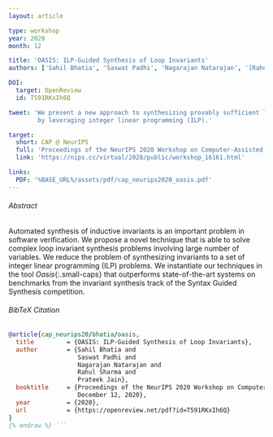```yaml
---
layout: article

type: workshop
year: 2020
month: 12

title: 'OASIS: ILP-Guided Synthesis of Loop Invariants'
authors: ['Sahil Bhatia', 'Saswat Padhi', 'Nagarajan Natarajan', '[Rahul Sharma]', '[Prateek Jain]']

DOI:
  target: OpenReview
  id: T591RKxIh6Q

tweet: 'We present a new approach to synthesizing provably sufficient loop invariants
        by leveraging integer linear programming (ILP).'

target:
  short: CAP @ NeurIPS
  full: 'Proceedings of the NeurIPS 2020 Workshop on Computer-Assisted Programming'
  link: 'https://nips.cc/virtual/2020/public/workshop_16161.html'

links:
  PDF: '%BASE_URL%/assets/pdf/cap_neurips2020_oasis.pdf'
---
```


###### Abstract

Automated synthesis of inductive invariants is an important problem in software verification.
We propose a novel technique that is able to solve complex loop invariant synthesis problems
involving large number of variables.
We reduce the problem of synthesizing invariants to a set of integer linear programming (ILP) problems.
We instantiate our techniques in the tool _Oasis_{:.small-caps}
that outperforms state-of-the-art systems on benchmarks
from the invariant synthesis track of the Syntax Guided Synthesis competition.

###### BibTeX Citation

```bibtex {% raw %}
@article{cap_neurips20/bhatia/oasis,
  title         = {OASIS: ILP-Guided Synthesis of Loop Invariants},
  author        = {Sahil Bhatia and
                   Saswat Padhi and
                   Nagarajan Natarajan and
                   Rahul Sharma and
                   Prateek Jain},
  booktitle     = {Proceedings of the NeurIPS 2020 Workshop on Computer-Assisted Programming,
                   December 12, 2020},
  year          = {2020},
  url           = {https://openreview.net/pdf?id=T591RKxIh6Q}
}
{% endraw %} ```